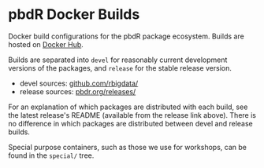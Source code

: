 # pbdR Docker Builds

Docker build configurations for the pbdR package ecosystem.  Builds are hosted on [Docker Hub](https://hub.docker.com/u/rbigdata/).

Builds are separated into `devel` for reasonably current development versions of the packages, and `release` for the stable release version.

* devel sources: [github.com/rbigdata/](github.com/rbigdata/)
* release sources: [pbdr.org/releases/](pbdr.org/releases/)

For an explanation of which packages are distributed with each build, see the latest release's README (available from the release link above). There is no difference in which packages are distributed between devel and release builds.

Special purpose containers, such as those we use for workshops, can be found in the `special/` tree.
